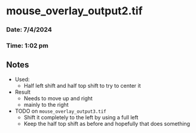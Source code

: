 # mouse_overlay_output2.tif
### Date: 7/4/2024
### Time: 1:02 pm

## Notes

* Used:
    * Half left shift and half top shift to try to center it
* Result
    * Needs to move up and right
    * mainly to the right
* TODO on `mouse_overlay_output3.tif`
    * Shift it completely to the left by using a full left
    * Keep the half top shift as before and hopefully that does something